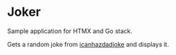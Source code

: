 # Joker

Sample application for HTMX and Go stack.

Gets a random joke from [icanhazdadjoke](https://icanhazdadjoke.com) and displays it.
